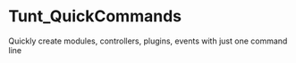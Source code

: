 # Tunt_QuickCommands
Quickly create modules, controllers, plugins, events with just one command line
